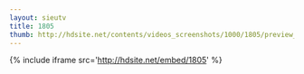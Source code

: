 ```yaml
---
layout: sieutv
title: 1805
thumb: http://hdsite.net/contents/videos_screenshots/1000/1805/preview_360p.mp4.jpg
---
```

{% include iframe src='http://hdsite.net/embed/1805' %}
 
